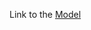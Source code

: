 Link to the [Model](https://drive.google.com/file/d/19IaID4JTGehsdw0agzZg5J-nOcJwGVKI/view?usp=sharing)